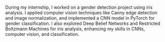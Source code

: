 During my internship, I worked on a gender detection project using iris analysis. I applied computer vision techniques like Canny edge detection and image normalization, and implemented a CNN model in PyTorch for gender classification. I also explored Deep Belief Networks and Restricted Boltzmann Machines for iris analysis, enhancing my skills in CNNs, computer vision, and classification.
